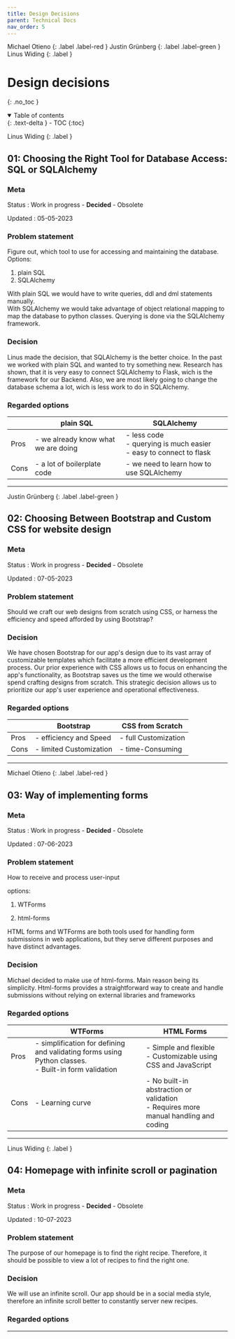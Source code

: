 ```yaml
---
title: Design Decisions
parent: Technical Docs
nav_order: 5
---
```


Michael Otieno
{: .label .label-red }
Justin Grünberg
{: .label .label-green }
Linus Widing
{: .label }

# Design decisions
{: .no_toc }

<details open markdown="block">
  <summary>
    Table of contents
  </summary>
  {: .text-delta }
- TOC
{:toc}
</details>



Linus Widing
{: .label }
## 01: Choosing the Right Tool for Database Access: SQL or SQLAlchemy

### Meta

Status
: Work in progress - **Decided** - Obsolete

Updated
: 05-05-2023

### Problem statement

Figure out, which tool to use for accessing and maintaining the database.
Options: 
1. plain SQL
2. SQLAlchemy

With plain SQL we would have to write queries, ddl and dml statements manually.\
With SQLAlchemy we would take advantage of object relational mapping to map the database to python
classes. Querying is done via the SQLAlchemy framework.

### Decision

Linus made the decision, that SQLAlchemy is the better choice. In the past we worked with plain SQL and wanted to try something new.
Research has shown, that it is very easy to connect SQLAlchemy to Flask, wich is the framework for our Backend.
Also, we are most likely going to change the database schema a lot, wich is less work to do in SQLAlchemy.

### Regarded options

|      | plain SQL                           | SQLAlchemy                                                               |
|------|-------------------------------------|--------------------------------------------------------------------------|
| Pros | - we already know what we are doing | - less code<br/>- querying is much easier<br/>- easy to connect to flask |
| Cons | - a lot of boilerplate code         | - we need to learn how to use SQLAlchemy                                 |

---



Justin Grünberg
{: .label .label-green }
## 02: Choosing Between Bootstrap and Custom CSS for website design

### Meta

Status
: Work in progress - **Decided** - Obsolete

Updated
: 07-05-2023

### Problem statement

Should we craft our web designs from scratch using CSS, or harness the efficiency and speed afforded by using Bootstrap?

### Decision

We have chosen Bootstrap for our app's design due to its vast array of customizable templates which facilitate a more efficient development process. Our prior experience with CSS allows us to focus on enhancing the app's functionality, as Bootstrap saves us the time we would otherwise spend crafting designs from scratch. This strategic decision allows us to prioritize our app's user experience and operational effectiveness.


### Regarded options

|      | Bootstrap               | CSS from Scratch     |
|------|-------------------------|----------------------|
| Pros | - efficiency and Speed  | - full Customization |
| Cons | - limited Customization | - time-Consuming     |

---



Michael Otieno
{: .label .label-red }
## 03: Way of implementing forms

### Meta

Status
: Work in progress - **Decided** - Obsolete

Updated
: 07-06-2023

### Problem statement

How to receive and process user-input

options:

1. WTForms

2. html-forms

HTML forms and WTForms are both tools used for handling form submissions in web applications, but they serve different purposes and have distinct advantages.

### Decision

Michael decided to make use of html-forms. Main reason being its simplicity. Html-forms provides
a straightforward way to create and handle submissions without relying on external libraries and frameworks

### Regarded options

|      | WTForms                                                                                                 | HTML Forms                                                                             |
|------|---------------------------------------------------------------------------------------------------------|----------------------------------------------------------------------------------------|
| Pros | - simplification for defining and validating forms using Python classes.<br/>- Built-in form validation | - Simple and flexible<br/>- Customizable using CSS and JavaScript                      |
| Cons | - Learning curve                                                                                        | - No built-in abstraction or validation<br/>- Requires more manual handling and coding |

---



Linus Widing
{: .label }
## 04: Homepage with infinite scroll or pagination

### Meta

Status
: Work in progress - **Decided** - Obsolete

Updated
: 10-07-2023

### Problem statement

The purpose of our homepage is to find the right recipe. Therefore, it should be possible to view a lot of 
recipes to find the right one. 

### Decision

We will use an infinite scroll. Our app should be in a social media style, therefore an infinite scroll
better to constantly server new recipes.

### Regarded options

---

